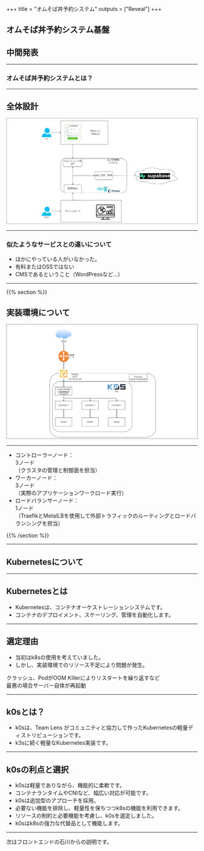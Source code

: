 +++
title = "オムそば丼予約システム"
outputs = ["Reveal"]
+++

## オムそば丼予約システム基盤
## 中間発表
---

### オムそば丼予約システムとは？

---
## 全体設計
<img src="./オムそば丼予約システム.png" />

---

### 似たようなサービスとの違いについて
- ほかにやっている人がいなかった。
- 有料またはOSSではない
- CMSであるということ（WordPressなど...）

---
{{% section %}}
## 実装環境について
<img src="./基本設計書.png" />

---

- コントローラーノード：\
3ノード\
（クラスタの管理と制御面を担当）
- ワーカーノード：\
3ノード\
（実際のアプリケーションワークロード実行）
- ロードバランサーノード：\
1ノード\
（TraefikとMetalLBを使用して外部トラフィックのルーティングとロードバランシングを担当）

{{% /section %}}

---


## Kubernetesについて

---

## Kubernetesとは

- Kubernetesは、コンテナオーケストレーションシステムです。
- コンテナのデプロイメント、スケーリング、管理を自動化します。

---

## 選定理由

- 当初はk8sの使用を考えていました。
- しかし、実装環境でのリソース不足により問題が発生。

クラッシュ、PodがOOM Killerによりリスタートを繰り返すなど\
最悪の場合サーバー自体が再起動

---
## k0sとは？

- k0sは、Team Lens がコミュニティと協力して作ったKubernetesの軽量ディストリビューションです。
- k3sに続く軽量なKubernetes実装です。

---

## k0sの利点と選択

- k0sは軽量でありながら、機能的に柔軟です。
- コンテナランタイムやCNIなど、幅広い対応が可能です。
- k0sは追加型のアプローチを採用。
- 必要ない機能を排除し、軽量性を保ちつつk8sの機能を利用できます。
- リソースの制約と必要機能を考慮し、k0sを選定しました。
- k0sはk8sの強力な代替品として機能します。
---

次はフロントエンドの石川からの説明です。
